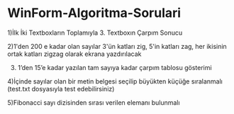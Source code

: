 # WinForm-Algoritma-Sorulari

1)İlk İki Textboxların Toplamıyla 3. Textboxın Çarpım Sonucu

2)1'den 200 e kadar olan sayılar 3'ün katları zig, 5'in katları zag, her ikisinin ortak katları zigzag olarak ekrana yazdırılacak

3) 1’den 15’e kadar yazılan tam sayıya kadar çarpım tablosu gösterimi

4)İçinde sayılar olan bir metin belgesi seçilip büyükten küçüğe sıralanmalı (test.txt dosyasıyla test edebilirsiniz)

5)Fibonacci sayı dizisinden sırası verilen elemanı bulunmalı
